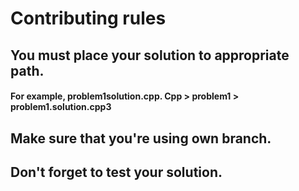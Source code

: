 # Contributing rules

## You must place your solution to appropriate path.
#### For example, problem1solution.cpp. Cpp > problem1 > problem1.solution.cpp3

## Make sure that you're using own branch.

## Don't forget to test your solution.
